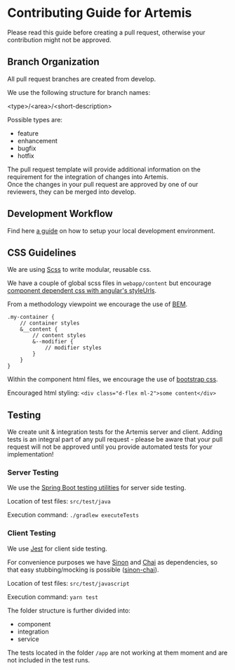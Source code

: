 # Contributing Guide for Artemis

Please read this guide before creating a pull request, otherwise your contribution might not be approved.

## Branch Organization

All pull request branches are created from develop.

We use the following structure for branch names:

\<type\>/\<area\>/\<short-description\>

Possible types are:

- feature
- enhancement
- bugfix
- hotfix

The pull request template will provide additional information on the requirement for the integration of changes into Artemis.  
Once the changes in your pull request are approved by one of our reviewers, they can be merged into develop.

## Development Workflow

Find here [a guide](doc/setup/SETUP.md) on how to setup your local development environment.

## CSS Guidelines

We are using [Scss](https://sass-lang.com) to write modular, reusable css.

We have a couple of global scss files in `webapp/content` but encourage [component dependent css with angular's styleUrls](https://angular.io/guide/component-styles).

From a methodology viewpoint we encourage the use of [BEM](http://getbem.com/introduction/).
```
.my-container {
    // container styles
    &__content {
        // content styles
        &--modifier {
            // modifier styles
        }
    }
}
```

Within the component html files, we encourage the use of [bootstrap css](https://getbootstrap.com/).

Encouraged html styling:
`<div class="d-flex ml-2">some content</div>`


## Testing

We create unit & integration tests for the Artemis server and client.
Adding tests is an integral part of any pull request - please be aware that your pull request will not be approved until you provide automated tests for your implementation!

### Server Testing

We use the [Spring Boot testing utilities](https://docs.spring.io/spring-boot/docs/current/reference/html/boot-features-testing.html) for server side testing.

Location of test files: `src/test/java`

Execution command:      `./gradlew executeTests`

### Client Testing

We use [Jest](https://jestjs.io/) for client side testing.

For convenience purposes we have [Sinon](https://sinonjs.org/) and [Chai](https://www.chaijs.com/) as dependencies, so that easy stubbing/mocking is possible ([sinon-chai](https://github.com/domenic/sinon-chai)).

Location of test files: `src/test/javascript`

Execution command:      `yarn test`

The folder structure is further divided into:

- component
- integration
- service

The tests located in the folder `/app` are not working at them moment and are not included in the test runs.
